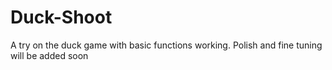 # Duck-Shoot
A try on the duck game with basic functions working.
Polish and fine tuning will be added soon
